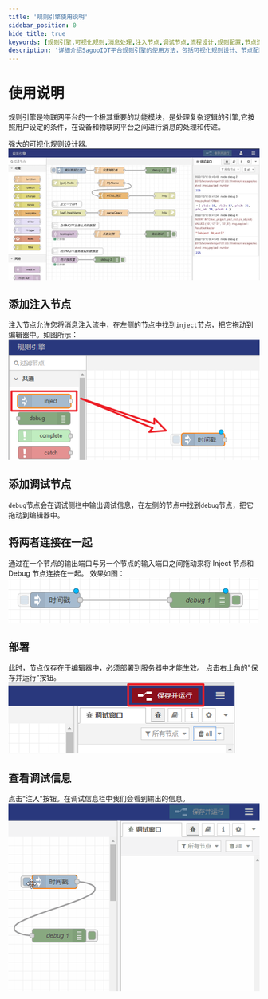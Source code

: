 ```yaml
---
title: '规则引擎使用说明'
sidebar_position: 0
hide_title: true
keywords: [规则引擎,可视化规则,消息处理,注入节点,调试节点,流程设计,规则配置,节点连接,规则编排,逻辑处理]
description: '详细介绍SagooIOT平台规则引擎的使用方法，包括可视化规则设计、节点配置、消息处理等功能。'
---
```

# 使用说明

规则引擎是物联网平台的一个极其重要的功能模块，是处理复杂逻辑的引擎,它按照用户设定的条件，在设备和物联网平台之间进行消息的处理和传递。

强大的可视化规则设计器.
![img_1.png](../imgs/ruleEngine/rule-engine.jpg)


## 添加注入节点

注入节点允许您将消息注入流中，在左侧的节点中找到`inject`节点，把它拖动到编辑器中。如图所示：
![img_1.png](../imgs/ruleEngine/rule_instance_02_01-03bb3c982967f4825c6f96760d88df11.png)

## 添加调试节点

`debug`节点会在调试侧栏中输出调试信息，在左侧的节点中找到`debug`节点，把它拖动到编辑器中。

## 将两者连接在一起

通过在一个节点的输出端口与另一个节点的输入端口之间拖动来将 Inject 节点和 Debug 节点连接在一起。
效果如图：
![img.png](../imgs/ruleEngine/ruleengine002.png)

## 部署

此时，节点仅存在于编辑器中，必须部署到服务器中才能生效。
点击右上角的"保存并运行"按钮。
![img_2.png](../imgs/ruleEngine/ruleengine001.png)

## 查看调试信息

点击"注入"按钮。在调试信息栏中我们会看到输出的信息。
![img](../imgs/ruleEngine/rule_instance_02_05-f793dc9c7d462175711587cbd2b7f624.gif)
